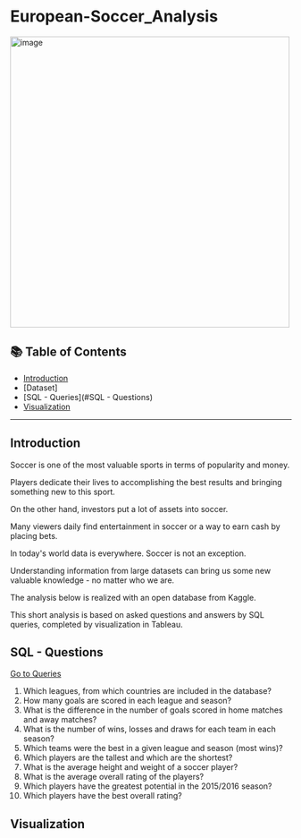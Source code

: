 # European-Soccer_Analysis

<img src="" width="500" height="520" alt="image">

## 📚 Table of Contents
- [Introduction](#Introduction)
- [Dataset]
- [SQL - Queries](#SQL - Questions)
- [Visualization](#Visualization)

***

## Introduction
Soccer is one of the most valuable sports in terms of popularity and money.

Players dedicate their lives to accomplishing the best results and bringing something new to this sport.

On the other hand, investors put a lot of assets into soccer.

Many viewers daily find entertainment in soccer or a way to earn cash by placing bets.

In today's world data is everywhere. Soccer is not an exception.

Understanding information from large datasets can bring us some new valuable knowledge - no matter who we are.


The analysis below is realized with an open database from Kaggle.

This short analysis is based on asked questions and answers by SQL queries, completed by visualization in Tableau.

## SQL - Questions
[Go to Queries]()

1. Which leagues, from which countries are included in the database?
2. How many goals are scored in each league and season?
3. What is the difference in the number of goals scored in home matches and away matches?
4. What is the number of wins, losses and draws for each team in each season?
5. Which teams were the best in a given league and season (most wins)?
6. Which players are the tallest and which are the shortest?
7. What is the average height and weight of a soccer player?
8. What is the average overall rating of the players?
9. Which players have the greatest potential in the 2015/2016 season?
10. Which players have the best overall rating?

## Visualization
